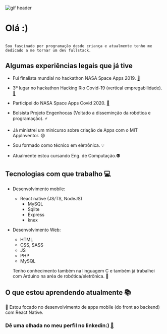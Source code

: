 ![gif header](https://i.pinimg.com/originals/f5/5b/0f/f55b0f3e0d9b878ed9192b8358fd1480.gif)

# Olá :)

```

Sou fascinado por programação desde criança e atualmente tenho me dedicado a me tornar um dev fullstack.

```

## Algumas experiências legais que já tive

- Fui finalista mundial no hackathon NASA Space Apps 2019. [:link:](https://www.dropbox.com/s/ycxocq1ah30posc/Certificate%20-%20NASA%20SPACE%20APPS%20-%202019%20-1.pdf?dl=0)

- 3º lugar no hackathon Hacking Rio Covid-19 (vertical empregabilidade). [:link:](https://www.dropbox.com/s/ybnh3uhewqvdyp5/Hacking%20help%20-%20Gabriel%20de%20Matos%20Gomes.pdf?dl=0)

- Participei do NASA Space Apps Covid 2020. [:link:](https://www.dropbox.com/s/4qy110hi6h7brsr/certificado%20nasa%20space%20apps%20covid.PNG?dl=0)

- Bolsista Projeto Engenhocas (Voltado a disseminção da robótica e programação). :zap:

- Já ministrei um minicurso sobre criação de Apps com o MIT AppInventor. :smile:

- Sou formado como técnico em eletrônica. :bulb:

- Atualmente estou cursando Eng. de Computação.:alien:

## Tecnologias com que trabalho :computer:

- Desenvolvimento mobile:
  - React native
  (JS/TS, NodeJS)
    - MySQL
    - Sqlite
    - Express
    - knex
  
- Desenvolvimento Web:
  - HTML
  - CSS, SASS
  - JS
  - PHP
  - MySQL
  
  Tenho conhecimento também na linguagem C e também já trabalhei com Arduino na aréa de robótica/eletrônica. :wrench:
  
## O que estou aprendendo atualmente :books:
  
  :iphone:  Estou focado no desenvolvimento de apps mobile (do front ao backend) com React Native.
  
### Dê uma olhada no meu perfil no linkedin:) [:link:](https://www.linkedin.com/in/gabriel-gomes-a0681a157/)


